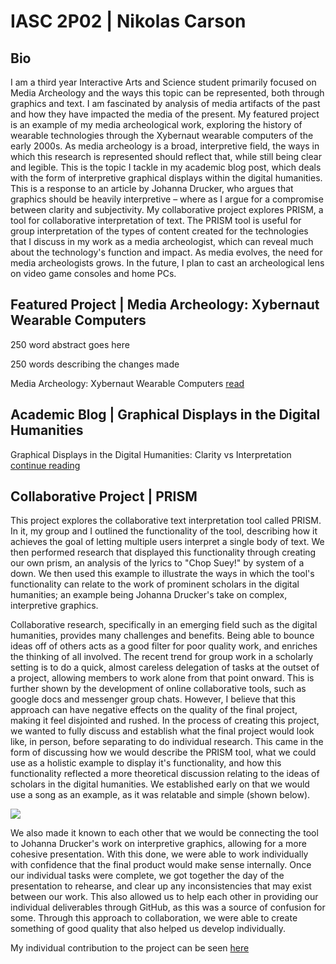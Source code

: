# IASC 2P02 | Nikolas Carson

## Bio

I am a third year Interactive Arts and Science student primarily focused on Media Archeology and the ways this topic can be represented, both through graphics and text. I am fascinated by analysis of media artifacts of the past and how they have impacted the media of the present. My featured project is an example of my media archeological work, exploring the history of wearable technologies through the Xybernaut wearable computers of the early 2000s. As media archeology is a broad, interpretive field, the ways in which this research is represented should reflect that, while still being clear and legible. This is the topic I tackle in my academic blog post, which deals with the form of interpretive graphical displays within the digital humanities. This is a response to an article by Johanna Drucker, who argues that graphics should be heavily interpretive – where as I argue for a compromise between clarity and subjectivity. My collaborative project explores PRISM, a tool for collaborative interpretation of text. The PRISM tool is useful for group interpretation of the types of content created for the technologies that I discuss in my work as a media archeologist, which can reveal much about the technology's function and impact. As media evolves, the need for media archeologists grows. In the future, I plan to cast an archeological lens on video game consoles and home PCs.

## Featured Project | Media Archeology: Xybernaut Wearable Computers

250 word abstract goes here

250 words describing the changes made

Media Archeology: Xybernaut Wearable Computers [read](reveal)

## Academic Blog | Graphical Displays in the Digital Humanities

Graphical Displays in the Digital Humanities: Clarity vs Interpretation [continue reading](blog)


## Collaborative Project | PRISM

This project explores the collaborative text interpretation tool called PRISM. In it, my group and I outlined the functionality of the tool, describing how it achieves the goal of letting multiple users interpret a single body of text. We then performed research that displayed this functionality through creating our own prism, an analysis of the lyrics to "Chop Suey!" by system of a down. We then used this example to illustrate the ways in which the tool's functionality can relate to the work of prominent scholars in the digital humanities; an example being Johanna Drucker's take on complex, interpretive graphics. 

Collaborative research, specifically in an emerging field such as the digital humanities, provides many challenges and benefits. Being able to bounce ideas off of others acts as a good filter for poor quality work, and enriches the thinking of all involved. The recent trend for group work in a scholarly setting is to do a quick, almost careless delegation of tasks at the outset of a project, allowing members to work alone from that point onward. This is further shown by the development of online collaborative tools, such as google docs and messenger group chats. However, I believe that this approach can have negative effects on the quality of the final project, making it feel disjointed and rushed. In the process of creating this project, we wanted to fully discuss and establish what the final project would look like, in person, before separating to do individual research. This came in the form of discussing how we would describe the PRISM tool, what we could use as a holistic example to display it's functionality, and how this functionality reflected a more theoretical discussion relating to the ideas of scholars in the digital humanities. We established early on that we would use a song as an example, as it was relatable and simple (shown below).

![](images/Collab1)

We also made it known to each other that we would be connecting the tool to Johanna Drucker's work on interpretive graphics, allowing for a more cohesive presentation. With this done, we were able to work individually with confidence that the final product would make sense internally. Once our individual tasks were complete, we got together the day of the presentation to rehearse, and clear up any inconsistencies that may exist between our work. This also allowed us to help each other in providing our individual deliverables through GitHub, as this was a source of confusion for some. Through this approach to collaboration, we were able to create something of good quality that also helped us develop individually. 

My individual contribution to the project can be seen [here](https://github.com/IascAtBrock/IASC-2P02-TeamPresentations/commit/a11ebcdbb8674180bf9bc7c22f58596be232d693)


